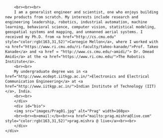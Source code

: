 <html xmlns="http://www.w3.org/1999/xhtml" xml:lang="en">

<head>
<title>Prag Mishra</title>
<meta http-equiv="content-type" content="text/html; charset=iso-8859-1" />

<link rel="stylesheet" href="csstemp.css" type="text/css" media="screen,projection" />
</head>

<body>
<div id="container">
	<div id="main">		
    		<div id="intro">
	
		<br><br><br>
		I am a generalist engineer and scientist, one who enjoys building new products from scratch. My interests include research and engineering leadership, robotics, industrial automation, machine learning, behavioral science, computer vision, statistical modeling, geospatial systems and mapping, and unmanned aerial systems. I received my Ph.D. from <a href="http://cs.cmu.edu" style="color:rgb(163,31,52)">Carnegie Mellon</a>, where I worked with <a href="https://www.ri.cmu.edu/ri-faculty/takeo-kanade/">Prof. Takeo Kanade</a> and <a href = "http://www.cs.cmu.edu/~amidi/"> Dr. Omead Amidi</a> at the <a href="https://www.ri.cmu.edu/">The Robotics Institute</a>.
		<br><br>
		My undergraduate degree was in <a href="http://www.ecdept.iitkgp.ac.in/">Electronics and Electrical Communication Engineering</a> at <a href="http://www.iitkgp.ac.in/">Indian Institute of Technology (IIT)</a>, India.
		<br><br>
		</div>	
		<div id="bio">	
		<img src="images/Prag01.jpg" alt="Prag" width=160px>
		<br><br><b>email:</b><br><a href="mailto:prag.mishra@live.com" style="color:rgb(163,31,52)">prag.mishra @ live</a><br><br>
		</div>
	</div>
</div>
	

</body>

</html>

